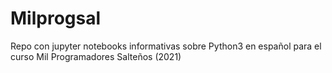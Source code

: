 # Milprogsal  
  
Repo con jupyter notebooks informativas sobre Python3 en español para el curso Mil Programadores Salteños (2021)  